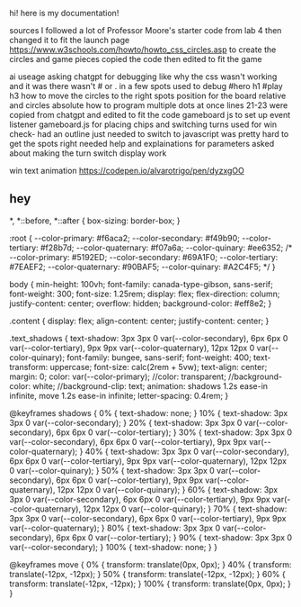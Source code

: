 hi!
here is my documentation!

sources
I followed a lot of Professor Moore's starter code from lab 4 then changed it to fit the launch page
https://www.w3schools.com/howto/howto_css_circles.asp to create the circles and game pieces copied the code then edited to fit the game

ai useage
asking chatgpt for debugging like why the css wasn't working and it was there wasn't # or . in a few spots 
used to debug #hero h1 #play h3 
how to move the circles to the right spots 
position for the board relative and circles absolute
how to program multiple dots at once lines 21-23 were copied from chatgpt and edited to fit the code
gameboard js to set up event listener
gameboard.js for placing chips and switching turns
used for win check- had an outline just needed to switch to javascript was pretty hard to get the spots right needed help and explainations for parameters 
asked about making the turn switch display work

win text animation 
https://codepen.io/alvarotrigo/pen/dyzxgOO
<div class="content">
  <h2 class="text_shadows">hey</h2>
</div>

*,
*::before,
*::after {
  box-sizing: border-box;
}

:root {
  --color-primary: #f6aca2;
  --color-secondary: #f49b90;
  --color-tertiary: #f28b7d;
  --color-quaternary: #f07a6a;
  --color-quinary: #ee6352;
  /*
  --color-primary: #5192ED;
  --color-secondary: #69A1F0;
  --color-tertiary: #7EAEF2;
  --color-quaternary: #90BAF5;
  --color-quinary: #A2C4F5;
  */
}

body {
  min-height: 100vh;
  font-family: canada-type-gibson, sans-serif;
  font-weight: 300;
  font-size: 1.25rem;
  display: flex;
  flex-direction: column;
  justify-content: center;
  overflow: hidden;
  background-color: #eff8e2;
}

.content {
  display: flex;
  align-content: center;
  justify-content: center;
}

.text_shadows {
  text-shadow: 3px 3px 0 var(--color-secondary), 6px 6px 0 var(--color-tertiary),
    9px 9px var(--color-quaternary), 12px 12px 0 var(--color-quinary);
  font-family: bungee, sans-serif;
  font-weight: 400;
  text-transform: uppercase;
  font-size: calc(2rem + 5vw);
  text-align: center;
  margin: 0;
  color: var(--color-primary);
  //color: transparent;
  //background-color: white;
  //background-clip: text;
  animation: shadows 1.2s ease-in infinite, move 1.2s ease-in infinite;
  letter-spacing: 0.4rem;
}

@keyframes shadows {
  0% {
    text-shadow: none;
  }
  10% {
    text-shadow: 3px 3px 0 var(--color-secondary);
  }
  20% {
    text-shadow: 3px 3px 0 var(--color-secondary),
      6px 6px 0 var(--color-tertiary);
  }
  30% {
    text-shadow: 3px 3px 0 var(--color-secondary),
      6px 6px 0 var(--color-tertiary), 9px 9px var(--color-quaternary);
  }
  40% {
    text-shadow: 3px 3px 0 var(--color-secondary),
      6px 6px 0 var(--color-tertiary), 9px 9px var(--color-quaternary),
      12px 12px 0 var(--color-quinary);
  }
  50% {
    text-shadow: 3px 3px 0 var(--color-secondary),
      6px 6px 0 var(--color-tertiary), 9px 9px var(--color-quaternary),
      12px 12px 0 var(--color-quinary);
  }
  60% {
    text-shadow: 3px 3px 0 var(--color-secondary),
      6px 6px 0 var(--color-tertiary), 9px 9px var(--color-quaternary),
      12px 12px 0 var(--color-quinary);
  }
  70% {
    text-shadow: 3px 3px 0 var(--color-secondary),
      6px 6px 0 var(--color-tertiary), 9px 9px var(--color-quaternary);
  }
  80% {
    text-shadow: 3px 3px 0 var(--color-secondary),
      6px 6px 0 var(--color-tertiary);
  }
  90% {
    text-shadow: 3px 3px 0 var(--color-secondary);
  }
  100% {
    text-shadow: none;
  }
}

@keyframes move {
  0% {
    transform: translate(0px, 0px);
  }
  40% {
    transform: translate(-12px, -12px);
  }
  50% {
    transform: translate(-12px, -12px);
  }
  60% {
    transform: translate(-12px, -12px);
  }
  100% {
    transform: translate(0px, 0px);
  }
}
